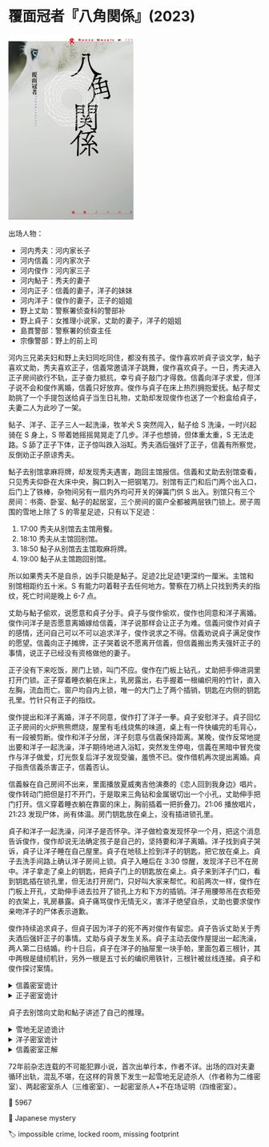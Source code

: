 # 覆面冠者『八角関係』(2023)

<img src=images/2023_cover.jpg width=250/>

出场人物：
<ul>
<li>河内秀夫：河内家长子</li>
<li>河内信義：河内家次子</li>
<li>河内俊作：河内家三子</li>
<li>河内鮎子：秀夫的妻子</li>
<li>河内正子：信義的妻子，洋子的妹妹</li>
<li>河内洋子：俊作的妻子，正子的姐姐</li>
<li>野上丈助：警察署侦查科的警部补</li>
<li>野上貞子：女推理小说家，丈助的妻子，洋子的姐姐</li>
<li>島貫警部：警察署的侦查主任</li>
<li>宗像警部：野上的前上司</li>
</ul>

河内三兄弟夫妇和野上夫妇同吃同住，都没有孩子。俊作喜欢听貞子谈文学，鮎子喜欢丈助，秀夫喜欢正子，信義常邀请洋子跳舞，俊作喜欢貞子。一日，秀夫进入正子房间欲行不轨，正子奋力抵抗，幸亏貞子敲门才得救。信義向洋子求爱，但洋子说不会和俊作离婚，信義只好放弃。俊作与貞子在床上热烈拥抱爱抚。鮎子帮丈助挑了一个手提包送给貞子当生日礼物，丈助却发现俊作也送了一个粉盒给貞子，夫妻二人为此吵了一架。

鲇子、洋子、正子三人一起洗澡，牧羊犬 S 突然闯入，鲇子给 S 洗澡，一时兴起骑在 S 身上，S 带着她摇摇晃晃走了几步。洋子也想骑，但体重太重，S 无法走路。S 舔了正子下体，正子惊叫跌入浴缸。秀夫酒后强奸了正子，信義有所察觉，反倒劝正子原谅秀夫。

鮎子去别馆拿麻将牌，却发现秀夫遇害，跑回主馆报信。信義和丈助去别馆查看，只见秀夫仰卧在大床中央，胸口刺入一把钢笔刀。别馆有正门和后门两个出入口，后门上了铁棒，杂物间另有一扇内外均可开关的弹簧门供 S 出入。别馆只有三个房间：书斋、卧室、鮎子的起居室，三个房间的窗户全都被两层铁门锁上。房子周围的雪地上除了 S 的零星足迹，只有以下足迹：
<ol>
<li>17:00 秀夫从别馆去主馆用餐。</li>
<li>18:10 秀夫从主馆回别馆。</li>
<li>18:50 鮎子从别馆去主馆取麻将牌。</li>
<li>19:00 鮎子从主馆跑回别馆。</li>
</ol>
所以如果秀夫不是自杀，凶手只能是鮎子。足迹2比足迹1更深约一厘米。主馆和别馆相距约五十米。S 有能力叼着鞋子去任何地方。警察在刀柄上只找到秀夫的指纹，死亡时间是晚上 6-7 点。

丈助与鮎子偷欢，说愿意和貞子分手。貞子与俊作偷欢，俊作也同意和洋子离婚。俊作问洋子是否愿意离婚嫁给信義，洋子说那样会让正子为难。信義问俊作对貞子的感情，还问自己可以不可以追求洋子，俊作说求之不得。信義劝说貞子满足俊作的愿望。信義向正子摊牌，正子哭着说不愿离开信義，但信義搬出秀夫强奸正子的事情，说正子已经没有资格做他的妻子。

正子没有下来吃饭，房门上锁，叫门不应。俊作在门板上钻孔，丈助把手伸进洞里打开门锁。正子穿着睡衣躺在床上，乳房露出，右手握着一根编织用的竹针，直入左胸，流血而亡。窗户均自内上锁，唯一的大门上了两个插销，钥匙在内侧的钥匙孔里。竹针只有正子的指纹。

俊作提出和洋子离婚，洋子不同意，俊作打了洋子一拳。貞子安慰洋子。貞子回忆正子房间的火炉熊熊燃烧，屋里有毛线烧焦的味道，桌上有一件快编完的毛背心，有一段被剪断。俊作和洋子分居，洋子刻意与信義保持距离。某晚，俊作反常地提出要和洋子一起洗澡，洋子期待地进入浴缸，突然发生停电，信義在黑暗中冒充俊作与洋子做爱，灯光恢复后洋子发现受骗，羞愤不已。俊作借机再次提出离婚。貞子指责信義杀害正子，信義否认。

信義躲在自己房间不出来，里面播放夏威夷吉他演奏的《恋人回到我身边》唱片。俊作转动门把但是打不开门，于是取来三角钻和金属锯切出一个小孔，丈助伸手把门打开。信义穿着睡衣躺在靠窗的床上，胸前插着一把折叠刀。21:06 播放唱片，21:23 发现尸体，尚有体温。房门钥匙放在桌上，没有插进锁孔里。

貞子和洋子一起洗澡，问洋子是否怀孕。洋子做检查发现怀孕一个月，把这个消息告诉俊作，俊作却说无法确定孩子是自己的，坚持要和洋子离婚。洋子找到貞子哭诉，貞子让洋子睡在自己屋里。貞子在地毯上捡到洋子的钥匙，把它放在桌上。貞子去洗手间路上确认洋子房间上锁。貞子入睡后在 3:30 惊醒，发现洋子已不在房中。洋子拿走了桌上的钥匙，把貞子门上的钥匙放在桌上。貞子来到洋子门口，看到钥匙插在锁孔里，但无法打开房门，只好叫大家来帮忙。和前两次一样，俊作在门板上开孔，丈助伸手进去拉开了锁孔上方和下方的插销。洋子用腰带吊在衣柜旁的衣架上，乳房暴露。貞子痛骂俊作无情无义，害洋子绝望自杀，丈助也要求俊作亲吻洋子的尸体表示道歉。

俊作持续追求貞子，但貞子因为洋子的死不再对俊作有留恋。貞子告诉丈助关于秀夫酒后强奸正子的事情。丈助与貞子发生关系。貞子主动去俊作屋提出一起洗澡，两人第二日结婚。约十日后，貞子在洋子的抽屉里一块手帕，里面包着三根针，其中两根是缝纫机针，另外一根是五寸长的编织用铁针，三根针被丝线连接。貞子和俊作探讨案情。

<details><summary>信義密室诡计</summary>
洋子进入信義房间，用折叠刀杀死信義，播放唱片假装信義还活着。洋子用两根缝纫机针分别挡住上下两根插销，把编织铁针从锁孔伸到外面，然后从门外拉编织铁针，扯掉缝纫机针，使插销在弹簧作用下插入孔洞，缝纫机针从锁孔回收。
</details>

<details><summary>正子密室诡计</summary>
信義是凶手。他把折断的冰柱放在插销的手柄和支撑架的凹槽之间，冰柱随着炉子的热气融化，插销便被弹簧推入孔内，而融化的水滴在一个小时后蒸发掉。他提前在一根笔轴上绑上毛线，将笔轴插入钥匙孔中的钥匙环，然后将毛线穿过旁边衣柜的门把手，再穿过衣柜底部的抽屉把手，走到阳台上拉毛线，笔轴旋转钥匙，将门锁锁上，笔杆则掉进炉子里烧毁。为了防止毛线被炉火烧断，经过烟囱的时候用了铁丝。
</details>

貞子去别馆向丈助和鮎子讲述了自己的推理。

<details><summary>雪地无足迹诡计</summary>
秀夫抱着（或背着）正子去了别馆，正子杀死秀夫，骑着 S 回到主馆，所以来回都没有留下足迹。
</details>

<details><summary>洋子密室诡计</summary>
洋子半夜去洗手间，俊作用腰带从后面勒死洋子，想把尸体搬到洋子房间，但房门锁住，洋子身上的钥匙是貞子房间的钥匙。俊作把尸体藏在自己房间，进入貞子房间，换回桌上的钥匙，打开洋子房门，吊起尸体。俊作用三根针的手法从外面锁上房门，却忘了提前把房间钥匙还回屋内，只好插在外面的锁孔里。
</details>

<details><summary>信義密室正解</summary>
俊作在 20:30-20:50 杀死信義，用三根针的手法制造密室，21:02 回房故意让隔壁的洋子听见。俊作提前放好唱片，用缝纫线将转盘的轴和切换开关的旋钮绑在一起，防止转盘转动，然后把连着缝纫线的导火线从钥匙孔伸到门外并点燃。21:06 火焰蔓延到缝纫线时，缝纫线松动，转盘转动，唱片自动播放，而缝纫线被卷入转盘底部，从外面看不见。

结尾俊作在密室自杀并留下遗书，忏悔为了复仇杀死洋子。丈助与貞子修成正果。
</details>

72年前杂志连载的不可能犯罪小说，首次出单行本，作者不详。出场的四对夫妻循环出轨，混乱不堪，在这样的背景下发生一起雪地无足迹杀人（作者称为二维密室）、两起密室杀人（三维密室）、一起密室杀人+不在场证明（四维密室）。

:link: 5967

:file_folder: Japanese mystery

:label: impossible crime, locked room, missing footprint
